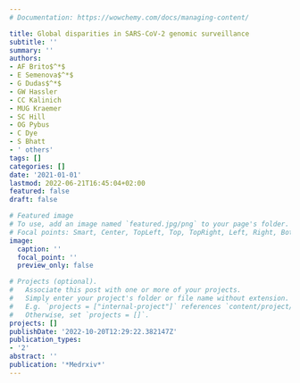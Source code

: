 ```yaml
---
# Documentation: https://wowchemy.com/docs/managing-content/

title: Global disparities in SARS-CoV-2 genomic surveillance
subtitle: ''
summary: ''
authors:
- AF Brito$^*$
- E Semenova$^*$
- G Dudas$^*$
- GW Hassler
- CC Kalinich
- MUG Kraemer
- SC Hill
- OG Pybus
- C Dye
- S Bhatt
- ' others'
tags: []
categories: []
date: '2021-01-01'
lastmod: 2022-06-21T16:45:04+02:00
featured: false
draft: false

# Featured image
# To use, add an image named `featured.jpg/png` to your page's folder.
# Focal points: Smart, Center, TopLeft, Top, TopRight, Left, Right, BottomLeft, Bottom, BottomRight.
image:
  caption: ''
  focal_point: ''
  preview_only: false

# Projects (optional).
#   Associate this post with one or more of your projects.
#   Simply enter your project's folder or file name without extension.
#   E.g. `projects = ["internal-project"]` references `content/project/deep-learning/index.md`.
#   Otherwise, set `projects = []`.
projects: []
publishDate: '2022-10-20T12:29:22.382147Z'
publication_types:
- '2'
abstract: ''
publication: '*Medrxiv*'
---
```

